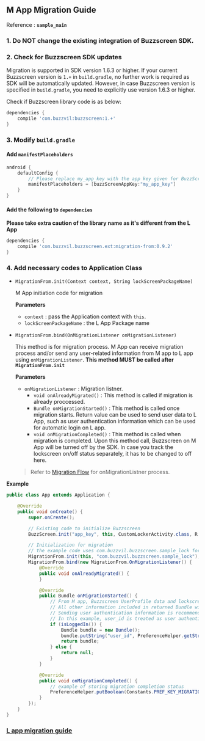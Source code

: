 ## M App Migration Guide

Reference : **`sample_main`**

### 1. Do NOT change the existing integration of Buzzscreen SDK.

### 2. Check for Buzzscreen SDK updates
Migration is supported in SDK version 1.6.3 or higher. If your current Buzzscreen version is `1.+` in `build.gradle`, no further work is required as SDK will be automatically updated. However, in case Buzzscreen version is specified in `build.gradle`, you need to explicitly use version 1.6.3 or higher.

Check if Buzzscreen library code is as below:
```groovy
dependencies {
    compile 'com.buzzvil:buzzscreen:1.+'
}

```

### 3. Modify `build.gradle`

#### Add `manifestPlaceholders`

```groovy
android {
    defaultConfig {
        // Please replace my_app_key with the app key given for BuzzScreen integration process
        manifestPlaceholders = [buzzScreenAppKey:"my_app_key"]
    }
}
```

#### Add the following to `dependencies`
**Please take extra caution of the library name as it's different from the L App**

```groovy
dependencies {
    compile 'com.buzzvil.buzzscreen.ext:migration-from:0.9.2'
}
```

### 4. Add necessary codes to Application Class
- `MigrationFrom.init(Context context, String lockScreenPackageName)`

    M App initiation code for migration

    **Parameters**
    - `context` : pass the Application context with `this`.
    - `lockScreenPackageName` : the L App Package name

- `MigrationFrom.bind(OnMigrationListener onMigrationListener)`

    This method is for migration process. M App can receive migration process and/or send any user-related information from M app to L app using `onMigrationListener`. **This method MUST be called after `MigrationFrom.init`**

    **Parameters**
    - `onMigrationListener` : Migration listner.
        - `void onAlreadyMigrated()` : This method is called if migration is already proccessed.
        - `Bundle onMigrationStarted()` : This method is called once migration starts. Return value can be used to send user data to L App, such as user authentication information which can be used for automatic login on L app.
        - `void onMigrationCompleted()` : This method is called when migration is completed. Upon this method call, Buzzscreen on M App will be turned off by the SDK. In case you track the lockscreen on/off status separately, it has to be changed to off here.

    > Refer to [Migration Flow](MIGRATION-L-EN.md#Normal-Migration-Flow) for onMigrationListner process.

**Example**

```java
public class App extends Application {

    @Override
    public void onCreate() {
        super.onCreate();

        // Existing code to initialize Buzzscreen
        BuzzScreen.init("app_key", this, CustomLockerActivity.class, R.drawable.image_on_fail);

        // Initialization for migration
        // the example code uses com.buzzvil.buzzscreen.sample_lock for the L app package name
        MigrationFrom.init(this, "com.buzzvil.buzzscreen.sample_lock");
        MigrationFrom.bind(new MigrationFrom.OnMigrationListener() {
            @Override
            public void onAlreadyMigrated() {
            }

            @Override
            public Bundle onMigrationStarted() {
                // From M app, Buzzscreen UserProfile data and lockscreen activation status will be automatically transferred to L app.
                // All other information included in returned Bundle will be sent to M app during migration.
                // Sending user authentication information is recommended in order to implement automatic login process on L app. 
                // In this example, user_id is treated as user authentication information and used to implement automatic login on L App.
                if (isLoggedIn()) {
                    Bundle bundle = new Bundle();
                    bundle.putString("user_id", PreferenceHelper.getString(Constants.PREF_KEY_USER_ID, ""));
                    return bundle;
                } else {
                    return null;
                }
            }

            @Override
            public void onMigrationCompleted() {
                // example of storing migration completion status
                PreferenceHelper.putBoolean(Constants.PREF_KEY_MIGRATION_COMPLETED, true);
            }
        });
    }
}

```

### [L app migration guide](FULL-MIGRATION-L-EN.md)